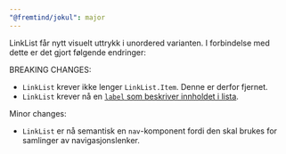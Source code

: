 ```yaml
---
"@fremtind/jokul": major
---
```


LinkList får nytt visuelt uttrykk i unordered varianten. I forbindelse med dette er det gjort følgende endringer:

BREAKING CHANGES:
- `LinkList` krever ikke lenger `LinkList.Item`. Denne er derfor fjernet.
- `LinkList` krever nå en [`label` som beskriver innholdet i lista](https://www.w3.org/WAI/WCAG21/Techniques/html/H97).

Minor changes:
- `LinkList` er nå semantisk en `nav`-komponent fordi den skal brukes for samlinger av navigasjonslenker.
